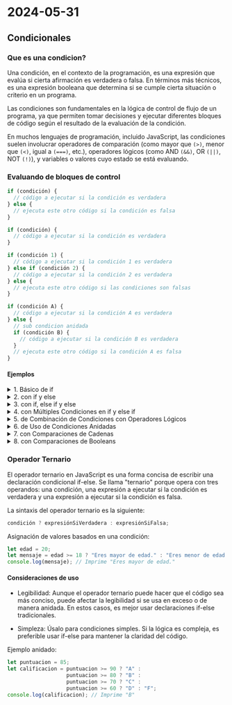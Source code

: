 # 2024-05-31

## Condicionales

### Que es una condicion?

Una condición, en el contexto de la programación, es una expresión que evalúa si cierta afirmación es verdadera o falsa. En términos más técnicos, es una expresión booleana que determina si se cumple cierta situación o criterio en un programa.

Las condiciones son fundamentales en la lógica de control de flujo de un programa, ya que permiten tomar decisiones y ejecutar diferentes bloques de código según el resultado de la evaluación de la condición.

En muchos lenguajes de programación, incluido JavaScript, las condiciones suelen involucrar operadores de comparación (como mayor que `(>)`, menor que `(<)`, igual a `(===)`, etc.), operadores lógicos (como AND `(&&)`, OR `(||)`, NOT `(!)`), y variables o valores cuyo estado se está evaluando.

### Evaluando de bloques de control

  ```javascript
  if (condición) {
    // código a ejecutar si la condición es verdadera
  } else {
    // ejecuta este otro código si la condición es falsa
  }
  ```

  ```javascript
  if (condición) {
    // código a ejecutar si la condición es verdadera
  }
  ```

  ```javascript
  if (condición 1) {
    // código a ejecutar si la condición 1 es verdadera
  } else if (condición 2) {
    // código a ejecutar si la condición 2 es verdadera
  } else {
    // ejecuta este otro código si las condiciones son falsas
  }
  ```

  ```javascript
  if (condición A) {
    // código a ejecutar si la condición A es verdadera
  } else {
    // sub condicion anidada
    if (condición B) {
      // código a ejecutar si la condición B es verdadera
    }
    // ejecuta este otro código si la condición A es falsa
  }
  ```

#### Ejemplos

<details>
<summary>1.  Básico de if</summary>

```javascript
let edad = 20;

if (edad >= 18) {
    console.log("Eres mayor de edad.");
}
```

</details>

<details>
<summary>2.  con if y else</summary>

```javascript

if (edad >= 18) {
    console.log("Eres mayor de edad.");
} else {
    console.log("Eres menor de edad.");
}
```

</details>

<details>
<summary>3.  con if, else if y else</summary>

```javascript
let edad = 15;

if (edad >= 18) {
    console.log("Eres mayor de edad.");
} else if (edad >= 13) {
    console.log("Eres adolescente.");
} else {
    console.log("Eres un niño.");
}
```

</details>

<details>
<summary>4.  con Múltiples Condiciones en if y else if
</summary>

```javascript
let hora = 10;

if (hora < 12) {
    console.log("Buenos días.");
} else if (hora < 18) {
    console.log("Buenas tardes.");
} else {
    console.log("Buenas noches.");
}
```

</details>

<details>
<summary>5.  de Combinación de Condiciones con Operadores Lógicos</summary>

```javascript
let temperatura = 25;
let estaLloviendo = false;

if (temperatura > 30 && !estaLloviendo) {
    console.log("Hace calor y no está lloviendo.");
} else if (temperatura <= 30 && estaLloviendo) {
    console.log("Hace menos de 30 grados y está lloviendo.");
} else {
    console.log("Condiciones no específicas.");
}
```

</details>

<details>
<summary>6.  de Uso de Condiciones Anidadas</summary>

```javascript
let nota = 85;

if (nota >= 90) {
    console.log("Sobresaliente.");
} else {
    if (nota >= 75) {
        console.log("Notable.");
    } else {
        if (nota >= 60) {
            console.log("Aprobado.");
        } else {
            console.log("Reprobado.");
        }
    }
}
```

</details>

<details>
<summary>7.  con Comparaciones de Cadenas</summary>

```javascript
let color = "rojo";

if (color === "rojo") {
    console.log("El color es rojo.");
} else if (color === "azul") {
    console.log("El color es azul.");
} else {
    console.log("El color es desconocido.");
}
```

</details>

<details>
<summary>8.  con Comparaciones de Booleans</summary>

```javascript
let esAdulto = true;

if (esAdulto) {
    console.log("Es un adulto.");
} else {
    console.log("No es un adulto.");
}
```

</details>

### Operador Ternario

El operador ternario en JavaScript es una forma concisa de escribir una declaración condicional if-else. Se llama "ternario" porque opera con tres operandos: una condición, una expresión a ejecutar si la condición es verdadera y una expresión a ejecutar si la condición es falsa.

La sintaxis del operador ternario es la siguiente:

```javascript
condición ? expresiónSiVerdadera : expresiónSiFalsa;
```

Asignación de valores basados en una condición:

```javascript
let edad = 20;
let mensaje = edad >= 18 ? "Eres mayor de edad." : "Eres menor de edad.";
console.log(mensaje); // Imprime "Eres mayor de edad."
```

#### Consideraciones de uso

- Legibilidad: Aunque el operador ternario puede hacer que el código sea más conciso, puede afectar la legibilidad si se usa en exceso o de manera anidada. En estos casos, es mejor usar declaraciones if-else tradicionales.

- Simpleza: Úsalo para condiciones simples. Si la lógica es compleja, es preferible usar if-else para mantener la claridad del código.

Ejemplo anidado:

```javascript
let puntuacion = 85;
let calificacion = puntuacion >= 90 ? "A" :
                   puntuacion >= 80 ? "B" :
                   puntuacion >= 70 ? "C" :
                   puntuacion >= 60 ? "D" : "F";
console.log(calificacion); // Imprime "B"
```
